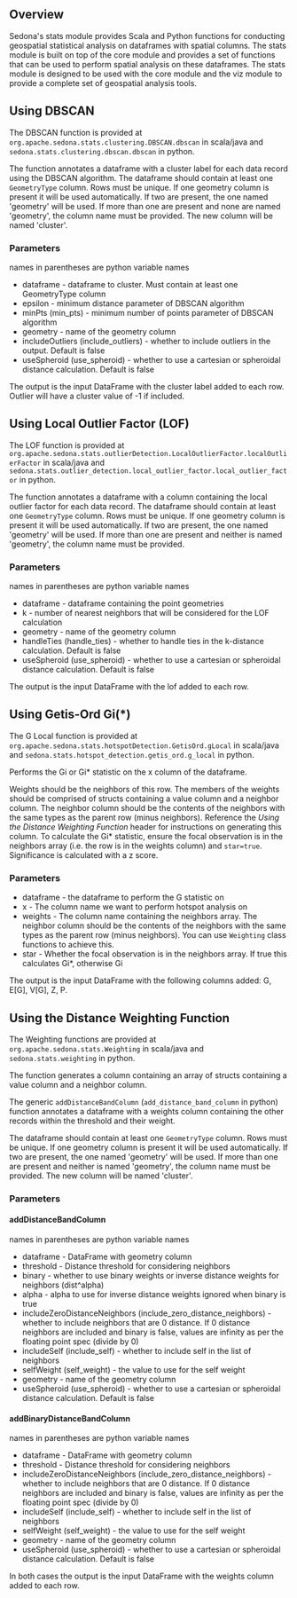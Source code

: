 <!--
 Licensed to the Apache Software Foundation (ASF) under one
 or more contributor license agreements.  See the NOTICE file
 distributed with this work for additional information
 regarding copyright ownership.  The ASF licenses this file
 to you under the Apache License, Version 2.0 (the
 "License"); you may not use this file except in compliance
 with the License.  You may obtain a copy of the License at

   http://www.apache.org/licenses/LICENSE-2.0

 Unless required by applicable law or agreed to in writing,
 software distributed under the License is distributed on an
 "AS IS" BASIS, WITHOUT WARRANTIES OR CONDITIONS OF ANY
 KIND, either express or implied.  See the License for the
 specific language governing permissions and limitations
 under the License.
 -->

## Overview

Sedona's stats module provides Scala and Python functions for conducting geospatial
statistical analysis on dataframes with spatial columns.
The stats module is built on top of the core module and provides a set of functions
that can be used to perform spatial analysis on these dataframes. The stats module
is designed to be used with the core module and the viz module to provide a
complete set of geospatial analysis tools.

## Using DBSCAN

The DBSCAN function is provided at `org.apache.sedona.stats.clustering.DBSCAN.dbscan` in scala/java and `sedona.stats.clustering.dbscan.dbscan` in python.

The function annotates a dataframe with a cluster label for each data record using the DBSCAN algorithm.
The dataframe should contain at least one `GeometryType` column. Rows must be unique. If one
geometry column is present it will be used automatically. If two are present, the one named
'geometry' will be used. If more than one are present and none are named 'geometry', the
column name must be provided. The new column will be named 'cluster'.

### Parameters

names in parentheses are python variable names

- dataframe - dataframe to cluster. Must contain at least one GeometryType column
- epsilon - minimum distance parameter of DBSCAN algorithm
- minPts (min_pts) - minimum number of points parameter of DBSCAN algorithm
- geometry - name of the geometry column
- includeOutliers (include_outliers) - whether to include outliers in the output. Default is false
- useSpheroid (use_spheroid) - whether to use a cartesian or spheroidal distance calculation. Default is false

The output is the input DataFrame with the cluster label added to each row. Outlier will have a cluster value of -1 if included.

## Using Local Outlier Factor (LOF)

The LOF function is provided at `org.apache.sedona.stats.outlierDetection.LocalOutlierFactor.localOutlierFactor` in scala/java and `sedona.stats.outlier_detection.local_outlier_factor.local_outlier_factor` in python.

The function annotates a dataframe with a column containing the local outlier factor for each data record.
The dataframe should contain at least one `GeometryType` column. Rows must be unique. If one
geometry column is present it will be used automatically. If two are present, the one named
'geometry' will be used. If more than one are present and neither is named 'geometry', the
column name must be provided.

### Parameters

names in parentheses are python variable names

- dataframe - dataframe containing the point geometries
- k - number of nearest neighbors that will be considered for the LOF calculation
- geometry - name of the geometry column
- handleTies (handle_ties) - whether to handle ties in the k-distance calculation. Default is false
- useSpheroid (use_spheroid) - whether to use a cartesian or spheroidal distance calculation. Default is false

The output is the input DataFrame with the lof added to each row.

## Using Getis-Ord Gi(*)

The G Local function is provided at `org.apache.sedona.stats.hotspotDetection.GetisOrd.gLocal` in scala/java and `sedona.stats.hotspot_detection.getis_ord.g_local` in python.

Performs the Gi or Gi* statistic on the x column of the dataframe.

Weights should be the neighbors of this row. The members of the weights should be comprised
of structs containing a value column and a neighbor column. The neighbor column should be the
contents of the neighbors with the same types as the parent row (minus neighbors). Reference the _Using the Distance
Weighting Function_ header for instructions on generating this column. To calculate the Gi*
statistic, ensure the focal observation is in the neighbors array (i.e. the row is in the
weights column) and `star=true`. Significance is calculated with a z score.

### Parameters

- dataframe - the dataframe to perform the G statistic on
- x - The column name we want to perform hotspot analysis on
- weights - The column name containing the neighbors array. The neighbor column should be the contents of the neighbors with the same types as the parent row (minus neighbors). You can use `Weighting` class functions to achieve this.
- star - Whether the focal observation is in the neighbors array. If true this calculates Gi*, otherwise Gi

The output is the input DataFrame with the following columns added: G, E[G], V[G], Z, P.

## Using the Distance Weighting Function

The Weighting functions are provided at `org.apache.sedona.stats.Weighting` in scala/java and `sedona.stats.weighting` in python.

The function generates a column containing an array of structs containing a value column and a neighbor column.

The generic `addDistanceBandColumn` (`add_distance_band_column` in python) function annotates a dataframe with a weights column containing the other records within the threshold and their weight.

The dataframe should contain at least one `GeometryType` column. Rows must be unique. If one
geometry column is present it will be used automatically. If two are present, the one named
'geometry' will be used. If more than one are present and neither is named 'geometry', the
column name must be provided. The new column will be named 'cluster'.

### Parameters

#### addDistanceBandColumn

names in parentheses are python variable names

- dataframe - DataFrame with geometry column
- threshold - Distance threshold for considering neighbors
- binary - whether to use binary weights or inverse distance weights for neighbors (dist^alpha)
- alpha - alpha to use for inverse distance weights ignored when binary is true
- includeZeroDistanceNeighbors (include_zero_distance_neighbors) - whether to include neighbors that are 0 distance. If 0 distance neighbors are included and binary is false, values are infinity as per the floating point spec (divide by 0)
- includeSelf (include_self) - whether to include self in the list of neighbors
- selfWeight (self_weight) - the value to use for the self weight
- geometry - name of the geometry column
- useSpheroid (use_spheroid) - whether to use a cartesian or spheroidal distance calculation. Default is false

#### addBinaryDistanceBandColumn

names in parentheses are python variable names

- dataframe - DataFrame with geometry column
- threshold - Distance threshold for considering neighbors
- includeZeroDistanceNeighbors (include_zero_distance_neighbors) - whether to include neighbors that are 0 distance. If 0 distance neighbors are included and binary is false, values are infinity as per the floating point spec (divide by 0)
- includeSelf (include_self) - whether to include self in the list of neighbors
- selfWeight (self_weight) - the value to use for the self weight
- geometry - name of the geometry column
- useSpheroid (use_spheroid) - whether to use a cartesian or spheroidal distance calculation. Default is false

In both cases the output is the input DataFrame with the weights column added to each row.
